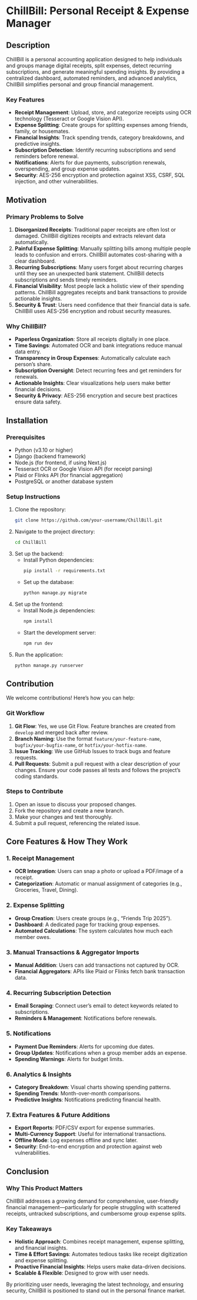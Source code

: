 # ChillBill: Personal Receipt & Expense Manager

## Description

ChillBill is a personal accounting application designed to help individuals and groups manage digital receipts, split expenses, detect recurring subscriptions, and generate meaningful spending insights. By providing a centralized dashboard, automated reminders, and advanced analytics, ChillBill simplifies personal and group financial management.

### Key Features
- **Receipt Management**: Upload, store, and categorize receipts using OCR technology (Tesseract or Google Vision API).
- **Expense Splitting**: Create groups for splitting expenses among friends, family, or housemates.
- **Financial Insights**: Track spending trends, category breakdowns, and predictive insights.
- **Subscription Detection**: Identify recurring subscriptions and send reminders before renewal.
- **Notifications**: Alerts for due payments, subscription renewals, overspending, and group expense updates.
- **Security**: AES-256 encryption and protection against XSS, CSRF, SQL injection, and other vulnerabilities.

## Motivation

### Primary Problems to Solve
1. **Disorganized Receipts**: Traditional paper receipts are often lost or damaged. ChillBill digitizes receipts and extracts relevant data automatically.
2. **Painful Expense Splitting**: Manually splitting bills among multiple people leads to confusion and errors. ChillBill automates cost-sharing with a clear dashboard.
3. **Recurring Subscriptions**: Many users forget about recurring charges until they see an unexpected bank statement. ChillBill detects subscriptions and sends timely reminders.
4. **Financial Visibility**: Most people lack a holistic view of their spending patterns. ChillBill aggregates receipts and bank transactions to provide actionable insights.
5. **Security & Trust**: Users need confidence that their financial data is safe. ChillBill uses AES-256 encryption and robust security measures.

### Why ChillBill?
- **Paperless Organization**: Store all receipts digitally in one place.
- **Time Savings**: Automated OCR and bank integrations reduce manual data entry.
- **Transparency in Group Expenses**: Automatically calculate each person’s share.
- **Subscription Oversight**: Detect recurring fees and get reminders for renewals.
- **Actionable Insights**: Clear visualizations help users make better financial decisions.
- **Security & Privacy**: AES-256 encryption and secure best practices ensure data safety.

## Installation

### Prerequisites
- Python (v3.10 or higher)
- Django (backend framework)
- Node.js (for frontend, if using Next.js)
- Tesseract OCR or Google Vision API (for receipt parsing)
- Plaid or Flinks API (for financial aggregation)
- PostgreSQL or another database system

### Setup Instructions
1. Clone the repository:
   ```bash
   git clone https://github.com/your-username/ChillBill.git
   ```
2. Navigate to the project directory:
   ```bash
   cd ChillBill
   ```
3. Set up the backend:
   - Install Python dependencies:
     ```bash
     pip install -r requirements.txt
     ```
   - Set up the database:
     ```bash
     python manage.py migrate
     ```
4. Set up the frontend:
   - Install Node.js dependencies:
     ```bash
     npm install
     ```
   - Start the development server:
     ```bash
     npm run dev
     ```
5. Run the application:
   ```bash
   python manage.py runserver
   ```

## Contribution

We welcome contributions! Here’s how you can help:

### Git Workflow
1. **Git Flow**: Yes, we use Git Flow. Feature branches are created from `develop` and merged back after review.
2. **Branch Naming**: Use the format `feature/your-feature-name`, `bugfix/your-bugfix-name`, or `hotfix/your-hotfix-name`.
3. **Issue Tracking**: We use GitHub Issues to track bugs and feature requests.
4. **Pull Requests**: Submit a pull request with a clear description of your changes. Ensure your code passes all tests and follows the project’s coding standards.

### Steps to Contribute
1. Open an issue to discuss your proposed changes.
2. Fork the repository and create a new branch.
3. Make your changes and test thoroughly.
4. Submit a pull request, referencing the related issue.

## Core Features & How They Work

### 1. Receipt Management
- **OCR Integration**: Users can snap a photo or upload a PDF/image of a receipt.
- **Categorization**: Automatic or manual assignment of categories (e.g., Groceries, Travel, Dining).

### 2. Expense Splitting
- **Group Creation**: Users create groups (e.g., “Friends Trip 2025”).
- **Dashboard**: A dedicated page for tracking group expenses.
- **Automated Calculations**: The system calculates how much each member owes.

### 3. Manual Transactions & Aggregator Imports
- **Manual Addition**: Users can add transactions not captured by OCR.
- **Financial Aggregators**: APIs like Plaid or Flinks fetch bank transaction data.

### 4. Recurring Subscription Detection
- **Email Scraping**: Connect user’s email to detect keywords related to subscriptions.
- **Reminders & Management**: Notifications before renewals.

### 5. Notifications
- **Payment Due Reminders**: Alerts for upcoming due dates.
- **Group Updates**: Notifications when a group member adds an expense.
- **Spending Warnings**: Alerts for budget limits.

### 6. Analytics & Insights
- **Category Breakdown**: Visual charts showing spending patterns.
- **Spending Trends**: Month-over-month comparisons.
- **Predictive Insights**: Notifications predicting financial health.

### 7. Extra Features & Future Additions
- **Export Reports**: PDF/CSV export for expense summaries.
- **Multi-Currency Support**: Useful for international transactions.
- **Offline Mode**: Log expenses offline and sync later.
- **Security**: End-to-end encryption and protection against web vulnerabilities.

## Conclusion

### Why This Product Matters
ChillBill addresses a growing demand for comprehensive, user-friendly financial management—particularly for people struggling with scattered receipts, untracked subscriptions, and cumbersome group expense splits.

### Key Takeaways
- **Holistic Approach**: Combines receipt management, expense splitting, and financial insights.
- **Time & Effort Savings**: Automates tedious tasks like receipt digitization and expense splitting.
- **Proactive Financial Insights**: Helps users make data-driven decisions.
- **Scalable & Flexible**: Designed to grow with user needs.

By prioritizing user needs, leveraging the latest technology, and ensuring security, ChillBill is positioned to stand out in the personal finance market.
